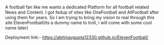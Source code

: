 A football fan like me wants a dedicated Platform for all football related News and Content.
I got fedup of sites like OneFootball and AllFootball after using them for years.
So I am trying to bring my vision to real through this site ElevenFootball(its a dummy name to troll, i will come with some cool name later)


Deployment link:- https://abhinavgupta12330.github.io/ElevenFootball/
